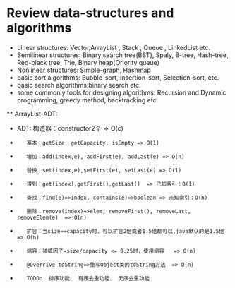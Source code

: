 # Review data-structures and algorithms

*  Linear structures: Vector,ArrayList , Stack , Queue , LinkedList etc.
*  Semilinear structures: Binary search tree(BST), Spaly, B-tree, Hash-tree, Red-black tree, Trie, Binary heap(Qriority queue)
*  Nonlinear structures: Simple-graph, Hashmap
*  basic sort algorithms: Bubble-sort, Insertion-sort, Selection-sort,  etc.
*  basic search algorithms:binary search  etc.
*  some commonly tools for designing algorithms: Recursion and Dynamic programming, greedy method, backtracking etc.

** ArrayList-ADT:
 *  ADT: 构造器：constructor2个  => O(c)
 *        基本：getSize, getCapacity, isEmpty => O(1)
 *        增加：add(index,e), addFirst(e), addLast(e) => O(n)
 *        替换：set(index,e),setFirst(e), setLast(e) => O(1)
 *        得到：get(index),getFirst(),getLast()  => 已知索引：O(1)
 *        查找：find(e)=>index, contains(e)=>boolean => 未知索引：O(n)
 *        删除：remove(index)=>elem, removeFirst(), removeLast, removeElem(e)  => O(n)
 *        扩容：当size==capacity时，可以扩容2倍或者1.5倍都可以,java默认的是1.5倍  => O(n)
 *        缩容：装填因子=size/capacity <= 0.25时，使用缩容   => O(n)
 *        @Overrive toString=>重写Object类的toString方法  => O(n)
 *        TODO:  排序功能、 有序去重功能、 无序去重功能

